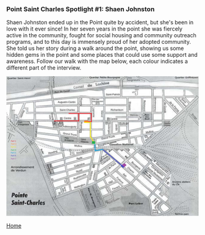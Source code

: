 
### Point Saint Charles Spotlight #1: Shaen Johnston

Shaen Johnston ended up in the Point quite by accident, but she's been in love with it ever since! In her seven years in the point she was fiercely active in the community, fought for social housing and community outreach programs, and to this day is immensely proud of her adopted community. She told us her story during a walk around the point, showing us some hidden gems in the point and some places that could use some support and awareness. Follow our walk with the map below, each colour indicates a different part of the interview.

![audiowalk](../CartePteSt-PSC-Shaen-audiowalk%20with%20parts.jpg)

[Home](../)
